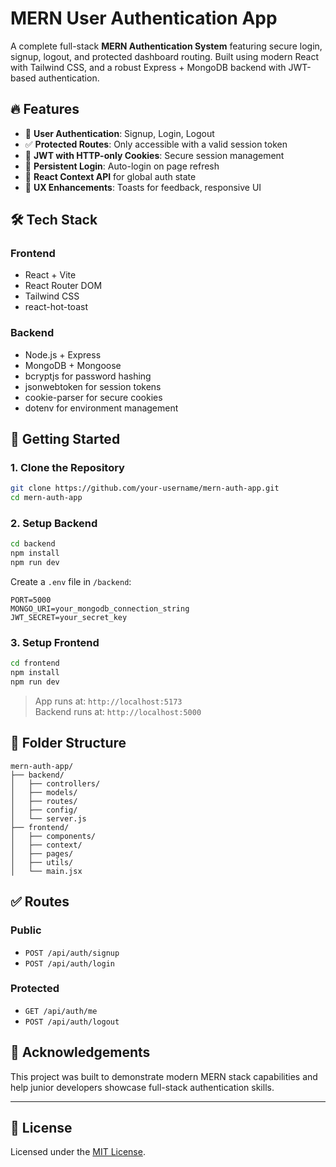 
# MERN User Authentication App

A complete full-stack **MERN Authentication System** featuring secure login, signup, logout, and protected dashboard routing. Built using modern React with Tailwind CSS, and a robust Express + MongoDB backend with JWT-based authentication.

## 🔥 Features

- 🔐 **User Authentication**: Signup, Login, Logout
- ✅ **Protected Routes**: Only accessible with a valid session token
- 🍪 **JWT with HTTP-only Cookies**: Secure session management
- 🔁 **Persistent Login**: Auto-login on page refresh
- 🔄 **React Context API** for global auth state
- 🧪 **UX Enhancements**: Toasts for feedback, responsive UI

## 🛠 Tech Stack

### Frontend
- React + Vite
- React Router DOM
- Tailwind CSS
- react-hot-toast

### Backend
- Node.js + Express
- MongoDB + Mongoose
- bcryptjs for password hashing
- jsonwebtoken for session tokens
- cookie-parser for secure cookies
- dotenv for environment management

## 🚀 Getting Started

### 1. Clone the Repository
```bash
git clone https://github.com/your-username/mern-auth-app.git
cd mern-auth-app
```

### 2. Setup Backend

```bash
cd backend
npm install
npm run dev
```

Create a `.env` file in `/backend`:

```
PORT=5000
MONGO_URI=your_mongodb_connection_string
JWT_SECRET=your_secret_key
```

### 3. Setup Frontend

```bash
cd frontend
npm install
npm run dev
```

> App runs at: `http://localhost:5173`  
> Backend runs at: `http://localhost:5000`

## 📁 Folder Structure

```
mern-auth-app/
├── backend/
│   ├── controllers/
│   ├── models/
│   ├── routes/
│   ├── config/
│   └── server.js
├── frontend/
│   ├── components/
│   ├── context/
│   ├── pages/
│   ├── utils/
│   └── main.jsx
```

## ✅ Routes

### Public
- `POST /api/auth/signup`
- `POST /api/auth/login`

### Protected
- `GET /api/auth/me`
- `POST /api/auth/logout`

## 🙌 Acknowledgements

This project was built to demonstrate modern MERN stack capabilities and help junior developers showcase full-stack authentication skills.

---

## 📃 License

Licensed under the [MIT License](LICENSE).
